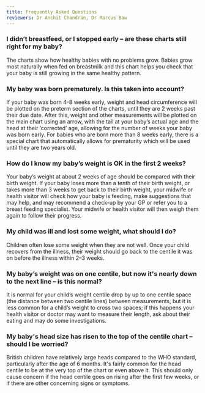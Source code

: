 ```yaml
---
title: Frequently Asked Questions
reviewers: Dr Anchit Chandran, Dr Marcus Baw
---
```


### I didn’t breastfeed, or I stopped early – are these charts still right for my baby?

The charts show how healthy babies with no problems grow. Babies grow most naturally when fed on breastmilk and this chart helps you check that your baby is still growing in the same healthy pattern.

### My baby was born prematurely. Is this taken into account?

If your baby was born 4-8 weeks early, weight and head circumference will be plotted on the preterm section of the charts, until they are 2 weeks past their due date. After this, weight and other measurements will be plotted on the main chart using an arrow, with the tail at your baby’s actual age and the head at their ‘corrected’ age, allowing for the number of weeks your baby was born early. For babies who are born more than 8 weeks early, there is a special chart that automatically allows for prematurity which will be used until they are two years old.

### How do I know my baby’s weight is OK in the first 2 weeks?

Your baby’s weight at about 2 weeks of age should be compared with their birth weight. If your baby loses more than a tenth of their birth weight, or takes more than 3 weeks to get back to their birth weight, your midwife or health visitor will check how your baby is feeding, make suggestions that may help, and may recommend a check-up by your GP or refer you to a breast feeding specialist. Your midwife or health visitor will then weigh them again to follow their progress.

### My child was ill and lost some weight, what should I do?

Children often lose some weight when they are not well. Once your child recovers from the illness, their weight should go back to the centile it was on before the illness within 2–3 weeks.

### My baby’s weight was on one centile, but now it's nearly down to the next line – is this normal?

It is normal for your child’s weight centile drop by up to one centile space (the distance between two centile lines) between measurements, but it is less common for a child’s weight to cross two spaces; if this happens your health visitor or doctor may want to measure their length, ask about their eating and may do some investigations.

### My baby's head size has risen to the top of the centile chart – should I be worried?

British children have relatively large heads compared to the WHO standard, particularly after the age of 6 months. It's fairly common for the head centile to be at the very top of the chart or even above it. This should only cause concern if the head centile goes on rising after the first few weeks, or if there are other concerning signs or symptoms.
